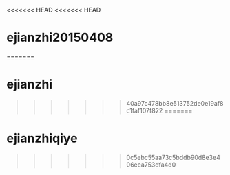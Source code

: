 <<<<<<< HEAD
<<<<<<< HEAD
# ejianzhi20150408
=======
# ejianzhi
>>>>>>> 40a97c478bb8e513752de0e19af8c1faf107f822
=======
# ejianzhiqiye
>>>>>>> 0c5ebc55aa73c5bddb90d8e3e406eea753dfa4d0

